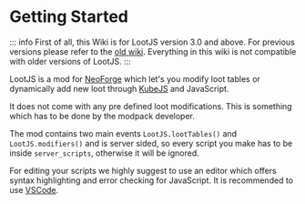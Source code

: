 # Getting Started

::: info
First of all, this Wiki is for LootJS version 3.0 and above. For previous versions please refer to the [old wiki](https://github.com/AlmostReliable/lootjs/wiki). Everything in this wiki is not compatible with older versions of LootJS.
:::

LootJS is a mod for [NeoForge](https://neoforged.net/) which let's you modify loot tables or dynamically add new loot through [KubeJS](https://kubejs.com/) and JavaScript.

It does not come with any pre defined loot modifications. This is something which has to be done by the modpack developer.

The mod contains two main events `LootJS.lootTables()` and `LootJS.modifiers()` and is server sided, so every script you make has to be inside `server_scripts`, otherwise it will be ignored.

For editing your scripts we highly suggest to use an editor which offers syntax highlighting and error checking for JavaScript. It is recommended to use [VSCode](https://code.visualstudio.com/).
